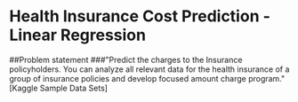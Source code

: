 # Health Insurance Cost Prediction - Linear Regression
##Problem statement
###"Predict the charges to the Insurance policyholders. You can analyze all relevant data for the health insurance of a group of insurance policies and develop focused amount charge program." [Kaggle Sample Data Sets]
